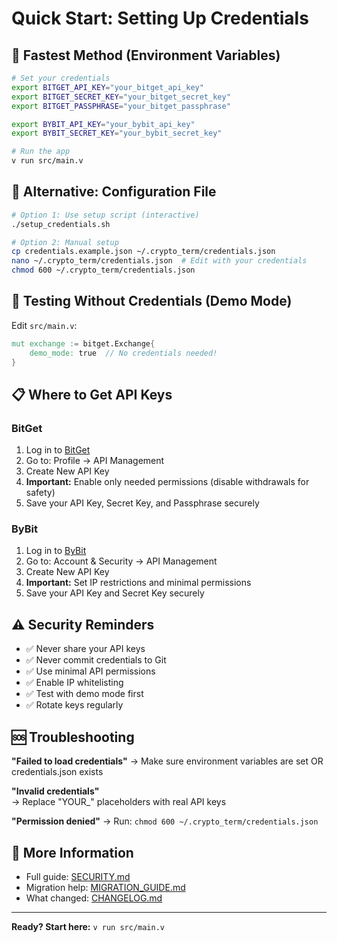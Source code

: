 # Quick Start: Setting Up Credentials

## 🚀 Fastest Method (Environment Variables)

```bash
# Set your credentials
export BITGET_API_KEY="your_bitget_api_key"
export BITGET_SECRET_KEY="your_bitget_secret_key"
export BITGET_PASSPHRASE="your_bitget_passphrase"

export BYBIT_API_KEY="your_bybit_api_key"
export BYBIT_SECRET_KEY="your_bybit_secret_key"

# Run the app
v run src/main.v
```

## 📁 Alternative: Configuration File

```bash
# Option 1: Use setup script (interactive)
./setup_credentials.sh

# Option 2: Manual setup
cp credentials.example.json ~/.crypto_term/credentials.json
nano ~/.crypto_term/credentials.json  # Edit with your credentials
chmod 600 ~/.crypto_term/credentials.json
```

## 🧪 Testing Without Credentials (Demo Mode)

Edit `src/main.v`:
```v
mut exchange := bitget.Exchange{
    demo_mode: true  // No credentials needed!
}
```

## 📋 Where to Get API Keys

### BitGet
1. Log in to [BitGet](https://www.bitget.com/)
2. Go to: Profile → API Management
3. Create New API Key
4. **Important:** Enable only needed permissions (disable withdrawals for safety)
5. Save your API Key, Secret Key, and Passphrase securely

### ByBit
1. Log in to [ByBit](https://www.bybit.com/)
2. Go to: Account & Security → API Management
3. Create New API Key
4. **Important:** Set IP restrictions and minimal permissions
5. Save your API Key and Secret Key securely

## ⚠️ Security Reminders

- ✅ Never share your API keys
- ✅ Never commit credentials to Git
- ✅ Use minimal API permissions
- ✅ Enable IP whitelisting
- ✅ Test with demo mode first
- ✅ Rotate keys regularly

## 🆘 Troubleshooting

**"Failed to load credentials"**
→ Make sure environment variables are set OR credentials.json exists

**"Invalid credentials"**  
→ Replace "YOUR_" placeholders with real API keys

**"Permission denied"**
→ Run: `chmod 600 ~/.crypto_term/credentials.json`

## 📖 More Information

- Full guide: [SECURITY.md](SECURITY.md)
- Migration help: [MIGRATION_GUIDE.md](MIGRATION_GUIDE.md)
- What changed: [CHANGELOG.md](CHANGELOG.md)

---

**Ready? Start here:** `v run src/main.v`
